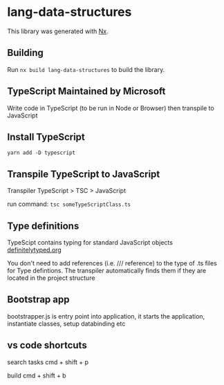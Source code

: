 # lang-data-structures

This library was generated with [Nx](https://nx.dev).

## Building

Run `nx build lang-data-structures` to build the library.

## TypeScript Maintained by Microsoft

Write code in TypeScript (to be run in Node or Browser) then transpile to JavaScript

## Install TypeScript

`yarn add -D typescript`

## Transpile TypeScript to JavaScript

Transpiler
TypeScript > TSC > JavaScript

run command: `tsc someTypeScriptClass.ts`

## Type definitions

TypeScipt contains typing for standard JavaScript objects
[definitelytyped.org](http://definitelytyped.org/)

You don't need to add references (i.e. /// reference) to the type of .ts files for Type defintions.
The transpiler automatically finds them if they are located in the project structure

## Bootstrap app

bootstrapper.js
is entry point into application, it starts the application, instantiate classes, setup databinding etc

## vs code shortcuts

search tasks
cmd + shift + p

build
cmd + shift + b
